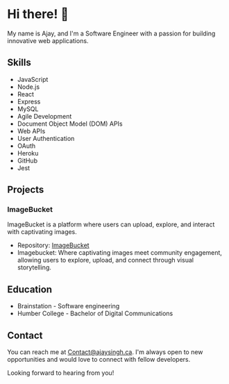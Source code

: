 # Hi there! 👋

My name is Ajay, and I'm a Software Engineer with a passion for building innovative web applications. 

## Skills

- JavaScript
- Node.js
- React
- Express
- MySQL
- Agile Development
- Document Object Model (DOM) APIs
- Web APIs
- User Authentication
- OAuth
- Heroku
- GitHub
- Jest

## Projects

### ImageBucket

ImageBucket is a platform where users can upload, explore, and interact with captivating images.

- Repository: [ImageBucket](https://github.com/KappaTrooper/Imagebucket-frontend)
- Imagebucket: Where captivating images meet community engagement, allowing users to explore, upload, and connect through visual storytelling.






## Education

- Brainstation - Software engineering
- Humber College - Bachelor of Digital Communications

## Contact

You can reach me at Contact@ajaysingh.ca. I'm always open to new opportunities and would love to connect with fellow developers.

Looking forward to hearing from you!

